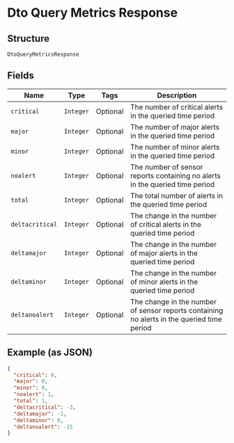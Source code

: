 
# Dto Query Metrics Response

## Structure

`DtoQueryMetricsResponse`

## Fields

| Name | Type | Tags | Description |
|  --- | --- | --- | --- |
| `critical` | `Integer` | Optional | The number of critical alerts in the queried time period |
| `major` | `Integer` | Optional | The number of major alerts in the queried time period |
| `minor` | `Integer` | Optional | The number of minor alerts in the queried time period |
| `noalert` | `Integer` | Optional | The number of sensor reports containing no  alerts in the queried time period |
| `total` | `Integer` | Optional | The total number of alerts in the queried time period |
| `deltacritical` | `Integer` | Optional | The change in the number of critical alerts in the queried time period |
| `deltamajor` | `Integer` | Optional | The change in the number of major alerts in the queried time period |
| `deltaminor` | `Integer` | Optional | The change in the number of minor alerts in the queried time period |
| `deltanoalert` | `Integer` | Optional | The change in the number of sensor reports containing no alerts in the queried time period |

## Example (as JSON)

```json
{
  "critical": 0,
  "major": 0,
  "minor": 0,
  "noalert": 1,
  "total": 1,
  "deltacritical": -3,
  "deltamajor": -1,
  "deltaminor": 0,
  "deltanoalert": -15
}
```

